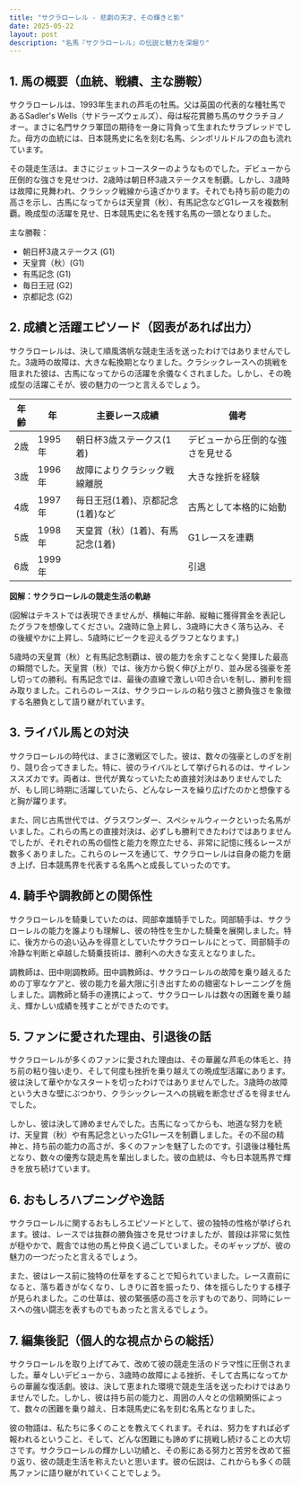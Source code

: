 ```yaml
---
title: "サクラローレル - 悲劇の天才、その輝きと影"
date: 2025-05-22
layout: post
description: "名馬『サクラローレル』の伝説と魅力を深堀り"
---
```


## 1. 馬の概要（血統、戦績、主な勝鞍）

サクラローレルは、1993年生まれの芦毛の牡馬。父は英国の代表的な種牡馬であるSadler's Wells（サドラーズウェルズ）、母は桜花賞勝ち馬のサクラチヨノオー。まさに名門サクラ軍団の期待を一身に背負って生まれたサラブレッドでした。母方の血統には、日本競馬史に名を刻む名馬、シンボリルドルフの血も流れています。

その競走生活は、まさにジェットコースターのようなものでした。デビューから圧倒的な強さを見せつけ、2歳時は朝日杯3歳ステークスを制覇。しかし、3歳時は故障に見舞われ、クラシック戦線から遠ざかります。それでも持ち前の能力の高さを示し、古馬になってからは天皇賞（秋）、有馬記念などG1レースを複数制覇。晩成型の活躍を見せ、日本競馬史に名を残す名馬の一頭となりました。


主な勝鞍：

* 朝日杯3歳ステークス (G1)
* 天皇賞（秋）(G1)
* 有馬記念 (G1)
* 毎日王冠 (G2)
* 京都記念 (G2)


## 2. 成績と活躍エピソード（図表があれば出力）

サクラローレルは、決して順風満帆な競走生活を送ったわけではありませんでした。3歳時の故障は、大きな転換期となりました。クラシックレースへの挑戦を阻まれた彼は、古馬になってからの活躍を余儀なくされました。しかし、その晩成型の活躍こそが、彼の魅力の一つと言えるでしょう。

| 年齢 | 年 | 主要レース成績 | 備考 |
|---|---|---|---|
| 2歳 | 1995年 | 朝日杯3歳ステークス(1着) | デビューから圧倒的な強さを見せる |
| 3歳 | 1996年 | 故障によりクラシック戦線離脱 |  大きな挫折を経験 |
| 4歳 | 1997年 | 毎日王冠(1着)、京都記念(1着)など | 古馬として本格的に始動 |
| 5歳 | 1998年 | 天皇賞（秋）(1着)、有馬記念(1着) | G1レースを連覇 |
| 6歳 | 1999年 |  |  引退 |

**図解：サクラローレルの競走生活の軌跡**

(図解はテキストでは表現できませんが、横軸に年齢、縦軸に獲得賞金を表記したグラフを想像してください。2歳時に急上昇し、3歳時に大きく落ち込み、その後緩やかに上昇し、5歳時にピークを迎えるグラフとなります。)

5歳時の天皇賞（秋）と有馬記念制覇は、彼の能力を余すことなく発揮した最高の瞬間でした。天皇賞（秋）では、後方から鋭く伸び上がり、並み居る強豪を差し切っての勝利。有馬記念では、最後の直線で激しい叩き合いを制し、勝利を掴み取りました。これらのレースは、サクラローレルの粘り強さと勝負強さを象徴する名勝負として語り継がれています。


## 3. ライバル馬との対決

サクラローレルの時代は、まさに激戦区でした。彼は、数々の強豪としのぎを削り、競り合ってきました。特に、彼のライバルとして挙げられるのは、サイレンススズカです。両者は、世代が異なっていたため直接対決はありませんでしたが、もし同じ時期に活躍していたら、どんなレースを繰り広げたのかと想像すると胸が躍ります。

また、同じ古馬世代では、グラスワンダー、スペシャルウィークといった名馬がいました。これらの馬との直接対決は、必ずしも勝利できたわけではありませんでしたが、それぞれの馬の個性と能力を際立たせる、非常に記憶に残るレースが数多くありました。これらのレースを通じて、サクラローレルは自身の能力を磨き上げ、日本競馬界を代表する名馬へと成長していったのです。


## 4. 騎手や調教師との関係性

サクラローレルを騎乗していたのは、岡部幸雄騎手でした。岡部騎手は、サクラローレルの能力を誰よりも理解し、彼の特性を生かした騎乗を展開しました。特に、後方からの追い込みを得意としていたサクラローレルにとって、岡部騎手の冷静な判断と卓越した騎乗技術は、勝利への大きな支えとなりました。


調教師は、田中剛調教師。田中調教師は、サクラローレルの故障を乗り越えるための丁寧なケアと、彼の能力を最大限に引き出すための緻密なトレーニングを施しました。調教師と騎手の連携によって、サクラローレルは数々の困難を乗り越え、輝かしい成績を残すことができたのです。


## 5. ファンに愛された理由、引退後の話

サクラローレルが多くのファンに愛された理由は、その華麗な芦毛の体毛と、持ち前の粘り強い走り、そして何度も挫折を乗り越えての晩成型活躍にあります。彼は決して華やかなスタートを切ったわけではありませんでした。3歳時の故障という大きな壁にぶつかり、クラシックレースへの挑戦を断念せざるを得ませんでした。

しかし、彼は決して諦めませんでした。古馬になってからも、地道な努力を続け、天皇賞（秋）や有馬記念といったG1レースを制覇しました。その不屈の精神と、持ち前の能力の高さが、多くのファンを魅了したのです。引退後は種牡馬となり、数々の優秀な競走馬を輩出しました。彼の血統は、今も日本競馬界で輝きを放ち続けています。


## 6. おもしろハプニングや逸話

サクラローレルに関するおもしろエピソードとして、彼の独特の性格が挙げられます。彼は、レースでは抜群の勝負強さを見せつけましたが、普段は非常に気性が穏やかで、厩舎では他の馬と仲良く過ごしていました。そのギャップが、彼の魅力の一つだったと言えるでしょう。


また、彼はレース前に独特の仕草をすることで知られていました。レース直前になると、落ち着きがなくなり、しきりに首を振ったり、体を揺らしたりする様子が見られました。この仕草は、彼の緊張感の高さを示すものであり、同時にレースへの強い闘志を表すものでもあったと言えるでしょう。


## 7. 編集後記（個人的な視点からの総括）

サクラローレルを取り上げてみて、改めて彼の競走生活のドラマ性に圧倒されました。華々しいデビューから、3歳時の故障による挫折、そして古馬になってからの華麗な復活劇。彼は、決して恵まれた環境で競走生活を送ったわけではありませんでした。しかし、彼は持ち前の能力と、周囲の人々との信頼関係によって、数々の困難を乗り越え、日本競馬史に名を刻む名馬となりました。

彼の物語は、私たちに多くのことを教えてくれます。それは、努力をすれば必ず報われるということ、そして、どんな困難にも諦めずに挑戦し続けることの大切さです。サクラローレルの輝かしい功績と、その影にある努力と苦労を改めて振り返り、彼の競走生活を称えたいと思います。彼の伝説は、これからも多くの競馬ファンに語り継がれていくことでしょう。
